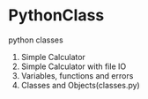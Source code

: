 # PythonClass
python classes

1. Simple Calculator
2. Simple Calculator with file IO
3. Variables, functions and errors
4. Classes and Objects(classes.py)